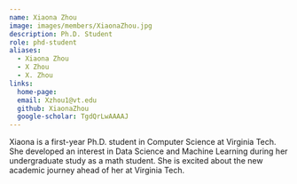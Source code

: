```yaml
---
name: Xiaona Zhou
image: images/members/XiaonaZhou.jpg
description: Ph.D. Student
role: phd-student
aliases:
  - Xiaona Zhou
  - X Zhou
  - X. Zhou
links:
  home-page: 
  email: Xzhou1@vt.edu
  github: XiaonaZhou
  google-scholar: TgdQrLwAAAAJ
---
```


Xiaona is a first-year Ph.D. student in Computer Science at Virginia Tech. She developed an interest in Data Science and Machine Learning during her undergraduate study as a math student. She is excited about the new academic journey ahead of her at Virginia Tech.